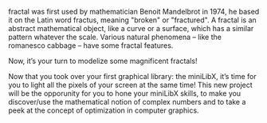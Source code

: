 fractal was first used by mathematician Benoit Mandelbrot in 1974,
he based it on the Latin word fractus, meaning "broken" or "fractured".
A fractal is an abstract mathematical object, like a curve or a surface, which has a similar pattern whatever the scale.
Various natural phenomena – like the romanesco cabbage – have some fractal features.

Now, it’s your turn to modelize some magnificent fractals!

Now that you took over your first graphical library: the miniLibX,
it’s time for you to light all the pixels of your screen at the same time!
This new project will be the opporunity for you to hone your miniLibX skills, to make you discover/use the mathematical notion of complex numbers and to take a peek at the concept of optimization in computer graphics.
